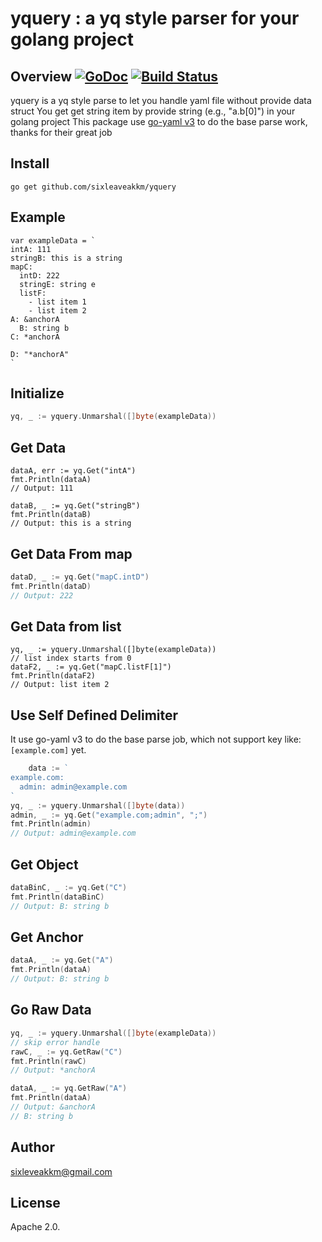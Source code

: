 # yquery : a yq style parser for your golang  project

## Overview [![GoDoc](https://godoc.org/github.com/sixleaveakkm/yquery?status.svg)](https://godoc.org/github.com/sixleaveakkm/yquery) [![Build Status](https://travis-ci.org/sixleaveakkm/yquery.svg?branch=master)](https://travis-ci.org/sixleaveakkm/yquery)

yquery is a yq style parse to let you handle yaml file without provide data struct
You get get string item by provide string (e.g., "a.b[0]") in your golang project
This package use [go-yaml v3](https://github.com/go-yaml/yaml/tree/v3) to do the base parse work, thanks for their great job

## Install

```
go get github.com/sixleaveakkm/yquery
```

## Example

```
var exampleData = `
intA: 111
stringB: this is a string
mapC:
  intD: 222
  stringE: string e
  listF:
    - list item 1
    - list item 2 
A: &anchorA
  B: string b
C: *anchorA

D: "*anchorA"
`
```

## Initialize
```go
yq, _ := yquery.Unmarshal([]byte(exampleData))
```

## Get Data
```
dataA, err := yq.Get("intA")
fmt.Println(dataA)
// Output: 111

dataB, _ := yq.Get("stringB")
fmt.Println(dataB)
// Output: this is a string
```

## Get Data From map
```go
dataD, _ := yq.Get("mapC.intD")
fmt.Println(dataD)
// Output: 222
```

## Get Data from list
```
yq, _ := yquery.Unmarshal([]byte(exampleData))
// list index starts from 0
dataF2, _ := yq.Get("mapC.listF[1]")
fmt.Println(dataF2)
// Output: list item 2
```

## Use Self Defined Delimiter
It use go-yaml v3 to do the base parse job, which not support
key like: `[example.com]` yet.
```go
	data := `
example.com:
  admin: admin@example.com
`
yq, _ := yquery.Unmarshal([]byte(data))
admin, _ := yq.Get("example.com;admin", ";")
fmt.Println(admin)
// Output: admin@example.com
```

## Get Object
```go
dataBinC, _ := yq.Get("C")
fmt.Println(dataBinC)
// Output: B: string b
```

## Get Anchor
```go
dataA, _ := yq.Get("A")
fmt.Println(dataA)
// Output: B: string b
```

## Go Raw Data
```go
yq, _ := yquery.Unmarshal([]byte(exampleData))
// skip error handle
rawC, _ := yq.GetRaw("C")
fmt.Println(rawC)
// Output: *anchorA

dataA, _ := yq.GetRaw("A")
fmt.Println(dataA)
// Output: &anchorA
// B: string b
```


## Author

sixleveakkm@gmail.com

## License

Apache 2.0.
